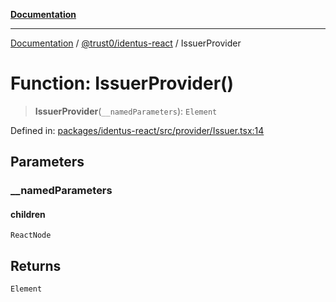 [**Documentation**](../../../README.md)

***

[Documentation](../../../README.md) / [@trust0/identus-react](../README.md) / IssuerProvider

# Function: IssuerProvider()

> **IssuerProvider**(`__namedParameters`): `Element`

Defined in: [packages/identus-react/src/provider/Issuer.tsx:14](https://github.com/trust0-project/identus/blob/fa3a8163c87c7ded4a2066d05b6d5c5f7a01eb0b/packages/identus-react/src/provider/Issuer.tsx#L14)

## Parameters

### \_\_namedParameters

#### children

`ReactNode`

## Returns

`Element`
